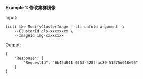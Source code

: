 **Example 1: 修改集群镜像**



Input: 

```
tccli tke ModifyClusterImage --cli-unfold-argument  \
    --ClusterId cls-xxxxxxxx \
    --ImageId img-xxxxxxxx
```

Output: 
```
{
    "Response": {
        "RequestId": "0b45d041-0f53-428f-ac89-51375d018e95"
    }
}
```

